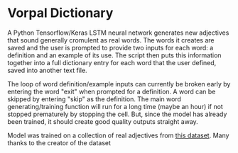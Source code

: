 # Vorpal Dictionary

A Python Tensorflow/Keras LSTM neural network generates new adjectives that sound generally cromulent as real words. The words it creates are saved and the user is prompted to provide two inputs for each word: a definition and an example of its use. The script then puts this information together into a full dictionary entry for each word that the user defined, saved into another text file.

The loop of word definition/example inputs can currently be broken early by entering the word "exit" when prompted for a definition. A word can be skipped by entering "skip" as the definition. The main word generating/training function will run for a long time (maybe an hour) if not stopped prematurely by stopping the cell. But, since the model has already been trained, it should create good quality outputs straight away. 

Model was trained on a collection of real adjectives from [this dataset](https://www.kaggle.com/jordansiem/adjectives-list). Many thanks to the creator of the dataset
